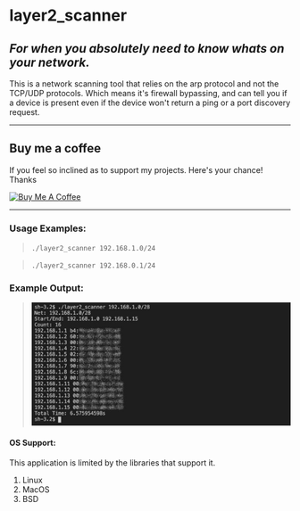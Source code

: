 
# layer2_scanner
## *For when you absolutely need to know whats on your network.*

This is a network scanning tool that relies on the arp protocol and not the TCP/UDP protocols.  Which means it's firewall bypassing, and can tell you if a device is present even if the device won't return a ping or a port discovery request.


---
## Buy me a coffee
If you feel so inclined as to support my projects. Here's your chance! Thanks 

<a href="https://www.buymeacoffee.com/matthewrogers" target="_blank"><img src="https://www.buymeacoffee.com/assets/img/custom_images/orange_img.png" alt="Buy Me A Coffee" style="height: auto !important;width: auto !important;" ></a>

---

### Usage Examples:
> `./layer2_scanner 192.168.1.0/24`


> `./layer2_scanner 192.168.0.1/24`

### Example Output:
>![Example](example.jpg)

#### OS Support:
This application is limited by the libraries that support it. 
1. Linux
2. MacOS
3. BSD
